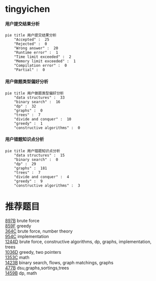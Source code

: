 # tingyichen

<!-- tabs:start -->



#### **用户提交结果分析**

```mermaid
pie title 用户提交结果分析
    "Accepted" :  25
    "Rejected" :  0
    "Wrong answer" :  20
    "Runtime error" :  1
    "Time limit exceeded" :  2
    "Memory limit exceeded" :  1
    "Compilation error" :  0
    "Partial" :  0
```

#### **用户做题类型偏好分析**

```mermaid
pie title 用户做题类型偏好分析
    "data structures" :  33
    "binary search" :  16
    "dp" :  32
    "graphs" :  0
    "trees" :  7
    "divide and conquer" :  10
    "greedy" :  1
    "constructive algorithms" :  0
```
#### **用户错题知识点分析**

```mermaid
pie title 用户错题知识点分析
    "data structures" :  15
    "binary search" :  0
    "dp" :  29
    "graphs" :  181
    "trees" :  7
    "divide and conquer" :  4
    "greedy" :  9
    "constructive algorithms" :  3
```



<!-- tabs:end -->
# 推荐题目
[897B](https://codeforces.com/contest/897/problem/B)		brute force		  
[859F](https://codeforces.com/contest/859/problem/F)		greedy		  
[364C](https://codeforces.com/contest/364/problem/C)		brute force,
                        number theory		  
[954C](https://codeforces.com/contest/954/problem/C)		implementation		  
[1244D](https://codeforces.com/contest/1244/problem/D)		brute force,
                        constructive algorithms,
                        dp,
                        graphs,
                        implementation,
                        trees		  
[1036D](https://codeforces.com/contest/1036/problem/D)		greedy,
                        two pointers		  
[1353C](https://codeforces.com/contest/1353/problem/C)		math		  
[1423B](https://codeforces.com/contest/1423/problem/B)		binary search,
                        flows,
                        graph matchings,
                        graphs		  
[477B](https://codeforces.com/contest/477/problem/B)		dsu,graphs,sortings,trees		  
[1459B](https://codeforces.com/contest/1459/problem/B)		dp,
                        math		  
